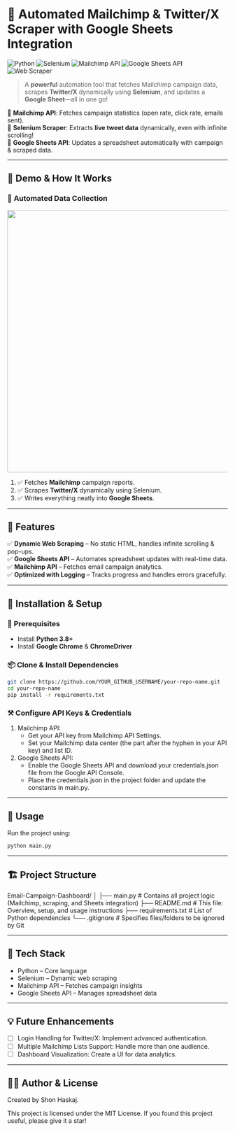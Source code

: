 # 🚀 Automated Mailchimp & Twitter/X Scraper with Google Sheets Integration  

![Python](https://img.shields.io/badge/Python-3.8%2B-blue.svg)
![Selenium](https://img.shields.io/badge/Selenium-Automation-green.svg)
![Mailchimp API](https://img.shields.io/badge/Mailchimp-API-red.svg)
![Google Sheets API](https://img.shields.io/badge/Google%20Sheets-Integration-yellow.svg)
![Web Scraper](https://img.shields.io/badge/Web%20Scraper-Dynamic-blueviolet.svg)

> A **powerful** automation tool that fetches Mailchimp campaign data, scrapes **Twitter/X** dynamically using **Selenium**, and updates a **Google Sheet**—all in one go!  

🔹 **Mailchimp API**: Fetches campaign statistics (open rate, click rate, emails sent).  
🔹 **Selenium Scraper**: Extracts **live tweet data** dynamically, even with infinite scrolling!  
🔹 **Google Sheets API**: Updates a spreadsheet automatically with campaign & scraped data.  

---

## 📸 Demo & How It Works  

### 🎥 **Automated Data Collection**
<img src="https://media.giphy.com/media/l1J9EdzfOSgfyueLm/giphy.gif" width="600" />

1. ✅ Fetches **Mailchimp** campaign reports.  
2. ✅ Scrapes **Twitter/X** dynamically using Selenium.  
3. ✅ Writes everything neatly into **Google Sheets**.  

---

## 📜 Features  

✅ **Dynamic Web Scraping** – No static HTML, handles infinite scrolling & pop-ups.  
✅ **Google Sheets API** – Automates spreadsheet updates with real-time data.  
✅ **Mailchimp API** – Fetches email campaign analytics.  
✅ **Optimized with Logging** – Tracks progress and handles errors gracefully.  

---

## 🚀 Installation & Setup  

### 🔧 **Prerequisites**  
- Install **Python 3.8+**  
- Install **Google Chrome** & **ChromeDriver**  

### 📦 **Clone & Install Dependencies**  

```sh
git clone https://github.com/YOUR_GITHUB_USERNAME/your-repo-name.git
cd your-repo-name
pip install -r requirements.txt
```

### ⚒️ Configure API Keys & Credentials

1. Mailchimp API:
	- Get your API key from Mailchimp API Settings.
	- Set your Mailchimp data center (the part after the hyphen in your API key) and list ID.
2. Google Sheets API:
	- Enable the Google Sheets API and download your credentials.json file from the Google API Console.
	- Place the credentials.json in the project folder and update the constants in main.py.

---

## 📌 Usage
Run the project using:
```sh
python main.py
```

---

## 🏗️ Project Structure
Email-Campaign-Dashboard/
│
├── main.py          # Contains all project logic (Mailchimp, scraping, and Sheets integration)
├── README.md        # This file: Overview, setup, and usage instructions
├── requirements.txt # List of Python dependencies
└── .gitignore       # Specifies files/folders to be ignored by Git

---

## 🤖 Tech Stack
- Python – Core language
- Selenium – Dynamic web scraping
- Mailchimp API – Fetches campaign insights
- Google Sheets API – Manages spreadsheet data

---

## 💡 Future Enhancements

- [ ] Login Handling for Twitter/X: Implement advanced authentication.
- [ ] Multiple Mailchimp Lists Support: Handle more than one audience.
- [ ] Dashboard Visualization: Create a UI for data analytics.

---

## 👨‍💻 Author & License

Created by Shon Haskaj.

This project is licensed under the MIT License.
If you found this project useful, please give it a star!
